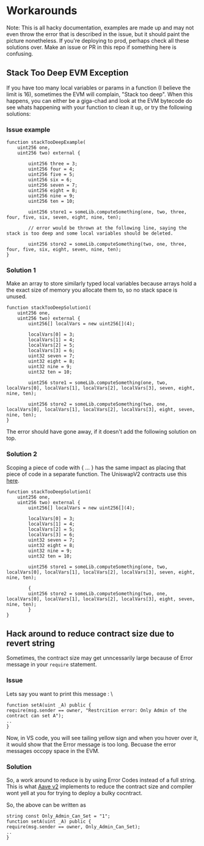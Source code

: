# Workarounds

Note: This is all hacky documentation, examples are made up and may not even throw the error that is described in the issue, but it should paint the picture nonetheless. If you're deploying to prod, perhaps check all these solutions over. Make an issue or PR in this repo if something here is confusing. 

## Stack Too Deep EVM Exception
If you have too many local variables or params in a function (I believe the limit is 16), sometimes the EVM will complain, "Stack too deep". When this happens, you can either be a giga-chad and look at the EVM bytecode do see whats happening with your function to clean it up, or try the following solutions: 

### Issue example

``` Solidity
function stackTooDeepExample(
    uint256 one, 
    uint256 two) external {

        uint256 three = 3;
        uint256 four = 4;
        uint256 five = 5;
        uint256 six = 6;
        uint256 seven = 7;
        uint256 eight = 8;
        uint256 nine = 9;
        uint256 ten = 10;

        uint256 store1 = someLib.computeSomething(one, two, three, four, five, six, seven, eight, nine, ten); 

        // error would be thrown at the following line, saying the stack is too deep and some local variables should be deleted.

        uint256 store2 = someLib.computeSomething(two, one, three, four, five, six, eight, seven, nine, ten); 
}
```

### Solution 1
Make an array to store similarly typed local variables because arrays hold a the exact size of memory you allocate them to, so no stack space is unused.

``` Solidity
function stackTooDeepSolution1(
    uint256 one, 
    uint256 two) external {
        uint256[] localVars = new uint256[](4);

        localVars[0] = 3; 
        localVars[1] = 4;
        localVars[2] = 5;
        localVars[3] = 6;
        uint32 seven = 7;
        uint32 eight = 8;
        uint32 nine = 9;
        uint32 ten = 10;

        uint256 store1 = someLib.computeSomething(one, two, localVars[0], localVars[1], localVars[2], localVars[3], seven, eight, nine, ten);
        
        uint256 store2 = someLib.computeSomething(two, one, localVars[0], localVars[1], localVars[2], localVars[3], eight, seven, nine, ten); 
}
```

The error should have gone away, if it doesn't add the following solution on top.

### Solution 2
Scoping a piece of code with { ... } has the same impact as placing that piece of code in a separate function. The UniswapV2 contracts use this [here](https://github.com/Uniswap/v2-core/blob/4dd59067c76dea4a0e8e4bfdda41877a6b16dedc/contracts/UniswapV2Pair.sol#L166).

``` Solidity
function stackTooDeepSolution1(
    uint256 one, 
    uint256 two) external {
        uint256[] localVars = new uint256[](4);

        localVars[0] = 3; 
        localVars[1] = 4;
        localVars[2] = 5;
        localVars[3] = 6;
        uint32 seven = 7;
        uint32 eight = 8;
        uint32 nine = 9;
        uint32 ten = 10;

        uint256 store1 = someLib.computeSomething(one, two, localVars[0], localVars[1], localVars[2], localVars[3], seven, eight, nine, ten); 

        {
        uint256 store2 = someLib.computeSomething(two, one, localVars[0], localVars[1], localVars[2], localVars[3], eight, seven, nine, ten);
        } 
}
```

## Hack around to reduce contract size due to revert string
Sometimes, the contract size may get unncessarily large because of Error message in your `require` statement. 

### Issue
Lets say you want to print this message :
\
```
function setA(uint _A) public {
require(msg.sender == owner, "Restrcition error: Only Admin of the contract can set A");
..
}
```
Now, in VS code, you will see tailing yellow sign and when you hover over it, it would show that the Error message is too long. Becuase the error messages occopy space in the EVM.

### Solution
So, a work around to reduce is by using Error Codes instead of a full string. This is what [Aave v2](https://github.com/aave/protocol-v2/blob/master/contracts/protocol/libraries/helpers/Errors.sol) implements to reduce the contract size and compiler wont yell at you for trying to deploy a bulky cocntract.

So, the above can be written as
```
string const Only_Admin_Can_Set = "1";
function setA(uint _A) public {
require(msg.sender == owner, Only_Admin_Can_Set);
..
}
```


